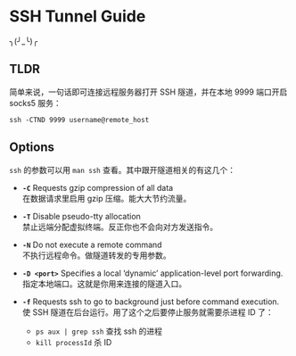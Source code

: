 # SSH Tunnel Guide

╮(╯_╰)╭

## TLDR

简单来说，一句话即可连接远程服务器打开 SSH 隧道，并在本地 9999 端口开启 socks5 服务：

```ssh -CTND 9999 username@remote_host```

## Options

`ssh` 的参数可以用 `man ssh` 查看。其中跟开隧道相关的有这几个：

- __`-C`__ Requests gzip compression of all data  
在数据请求里启用 gzip 压缩。能大大节约流量。

- __`-T`__ Disable pseudo-tty allocation  
禁止远端分配虚拟终端。反正你也不会向对方发送指令。

- __`-N`__ Do not execute a remote command  
不执行远程命令。做隧道转发的专用参数。

- __`-D <port>`__ Specifies a local ‘dynamic’ application-level port forwarding.  
指定本地端口。这就是你用来连接的隧道入口。

- __`-f`__ Requests ssh to go to background just before command execution.  
使 SSH 隧道在后台运行。用了这个之后要停止服务就需要杀进程 ID 了：
    - `ps aux | grep ssh` 查找 ssh 的进程
    - `kill processId` 杀 ID

